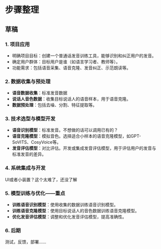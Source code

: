 # 步骤整理

## 草稿

### 1. 项目应用

- 明确项目目标：创建一个普通话发音训练工具，能够识别和纠正用户的发音。
- 确定用户群体：目标用户是谁（如语言学习者、教师等）。
- 功能需求：包括语音采集、语音克隆、发音纠正、示范朗读等。

### 2. 数据收集与预处理

- **语音数据收集**：标准发音数据
- **说话人音色数据**：收集目标说话人的语音样本，用于语音克隆。
- **数据预处理**：包括去噪、分割、特征提取等。

### 3. 技术选型与模型开发

- **语音识别模型**：标准发音。不想做的话可以调用已有的？
- **语音克隆模型**：模拟音色。选择适合小样本的语音克隆模型，如GPT-SoVITS、CosyVoice等。
- **发音评估模型**：对比评估。开发或集成发音评估模型，用于评估用户的发音与标准发音的差异。

### 4. 系统集成与开发

UI或者小装置？这个太难了，还没了解

### 5. 模型训练与优化——重点

- **训练语音识别模型**：使用收集的数据训练语音识别模型。
- **训练语音克隆模型**：使用目标说话人的音色数据训练语音克隆模型。
- **优化发音评估模型**：调整和优化发音评估模型，提高准确性。

### 6. 后期

测试，反馈，部署……
